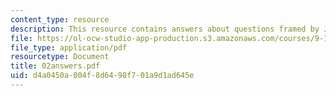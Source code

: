 ```yaml
---
content_type: resource
description: This resource contains answers about questions framed by Julius and Axel.
file: https://ol-ocw-studio-app-production.s3.amazonaws.com/courses/9-12-experimental-molecular-neurobiology-fall-2006/d4a0450a004f8d6498f701a9d1ad645e_02answers.pdf
file_type: application/pdf
resourcetype: Document
title: 02answers.pdf
uid: d4a0450a-004f-8d64-98f7-01a9d1ad645e
---
```

